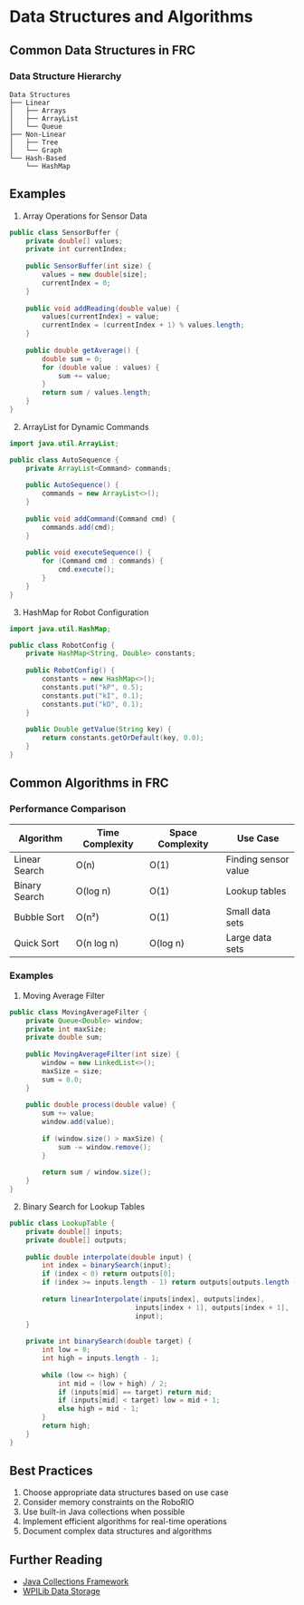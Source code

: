 # Data Structures and Algorithms

## Common Data Structures in FRC

### Data Structure Hierarchy
```
Data Structures
├── Linear
│   ├── Arrays
│   ├── ArrayList
│   └── Queue
├── Non-Linear
│   ├── Tree
│   └── Graph
└── Hash-Based
    └── HashMap
```

## Examples

1. Array Operations for Sensor Data
```java
public class SensorBuffer {
    private double[] values;
    private int currentIndex;
    
    public SensorBuffer(int size) {
        values = new double[size];
        currentIndex = 0;
    }
    
    public void addReading(double value) {
        values[currentIndex] = value;
        currentIndex = (currentIndex + 1) % values.length;
    }
    
    public double getAverage() {
        double sum = 0;
        for (double value : values) {
            sum += value;
        }
        return sum / values.length;
    }
}
```

2. ArrayList for Dynamic Commands
```java
import java.util.ArrayList;

public class AutoSequence {
    private ArrayList<Command> commands;
    
    public AutoSequence() {
        commands = new ArrayList<>();
    }
    
    public void addCommand(Command cmd) {
        commands.add(cmd);
    }
    
    public void executeSequence() {
        for (Command cmd : commands) {
            cmd.execute();
        }
    }
}
```

3. HashMap for Robot Configuration
```java
import java.util.HashMap;

public class RobotConfig {
    private HashMap<String, Double> constants;
    
    public RobotConfig() {
        constants = new HashMap<>();
        constants.put("kP", 0.5);
        constants.put("kI", 0.1);
        constants.put("kD", 0.1);
    }
    
    public Double getValue(String key) {
        return constants.getOrDefault(key, 0.0);
    }
}
```

## Common Algorithms in FRC

### Performance Comparison
| Algorithm | Time Complexity | Space Complexity | Use Case |
|-----------|----------------|------------------|----------|
| Linear Search | O(n) | O(1) | Finding sensor value |
| Binary Search | O(log n) | O(1) | Lookup tables |
| Bubble Sort | O(n²) | O(1) | Small data sets |
| Quick Sort | O(n log n) | O(log n) | Large data sets |

### Examples

1. Moving Average Filter
```java
public class MovingAverageFilter {
    private Queue<Double> window;
    private int maxSize;
    private double sum;
    
    public MovingAverageFilter(int size) {
        window = new LinkedList<>();
        maxSize = size;
        sum = 0.0;
    }
    
    public double process(double value) {
        sum += value;
        window.add(value);
        
        if (window.size() > maxSize) {
            sum -= window.remove();
        }
        
        return sum / window.size();
    }
}
```

2. Binary Search for Lookup Tables
```java
public class LookupTable {
    private double[] inputs;
    private double[] outputs;
    
    public double interpolate(double input) {
        int index = binarySearch(input);
        if (index < 0) return outputs[0];
        if (index >= inputs.length - 1) return outputs[outputs.length - 1];
        
        return linearInterpolate(inputs[index], outputs[index],
                               inputs[index + 1], outputs[index + 1],
                               input);
    }
    
    private int binarySearch(double target) {
        int low = 0;
        int high = inputs.length - 1;
        
        while (low <= high) {
            int mid = (low + high) / 2;
            if (inputs[mid] == target) return mid;
            if (inputs[mid] < target) low = mid + 1;
            else high = mid - 1;
        }
        return high;
    }
}
```

## Best Practices
1. Choose appropriate data structures based on use case
2. Consider memory constraints on the RoboRIO
3. Use built-in Java collections when possible
4. Implement efficient algorithms for real-time operations
5. Document complex data structures and algorithms

## Further Reading
- [Java Collections Framework](https://docs.oracle.com/javase/tutorial/collections/)
- [WPILib Data Storage](https://docs.wpilib.org/en/stable/docs/software/basic-programming/arrays.html)
